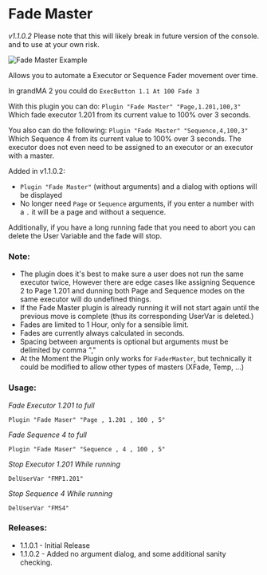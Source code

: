 # Fade Master
*v1.1.0.2*
Please note that this will likely break in future version of the console. and to use at your own risk.

![Fade Master Example](../../../../../Images/FadeMaster.gif)

Allows you to automate a Executor or Sequence Fader movement over time.

In grandMA 2 you could do `ExecButton 1.1 At 100 Fade 3`

With this plugin you can do:
`Plugin "Fade Master" "Page,1.201,100,3"` Which fade executor 1.201 from its current value to 100% over 3 seconds.

You also can do the following:
`Plugin "Fade Master" "Sequence,4,100,3"` Which Sequence 4 from its current value to 100% over 3 seconds. The executor does not even need to be assigned to an executor or an executor with a master.

Added in v1.1.0.2:
* `Plugin "Fade Master"` (without arguments) and a dialog with options will be displayed
* No longer need `Page` or `Sequence` arguments, if you enter a number with a `.` it will be a page and without a sequence.


Additionally, if you have a long running fade that you need to abort you can delete the User Variable and the fade will stop.

### Note:

* The plugin does it's best to make sure a user does not run the same executor twice, However there are edge cases like assigning Sequence 2 to Page 1.201 and dunning both Page and Sequence modes on the same executor will do undefined things.
* If the Fade Master plugin is already running it will not start again until the previous move is complete (thus its corresponding UserVar is deleted.)
* Fades are limited to 1 Hour, only for a sensible limit.
* Fades are currently always calculated in seconds.
* Spacing between arguments is optional but arguments must be delimited by comma ","
* At the Moment the Plugin only works for `FaderMaster`, but technically it could be modified to allow other types of masters (XFade, Temp, ...)

### Usage:

*Fade Executor 1.201 to full*

`Plugin "Fade Maser" "Page , 1.201 , 100 , 5"`

*Fade Sequence 4 to full*

`Plugin "Fade Maser" "Sequence , 4 , 100 , 5"`

*Stop Executor 1.201 While running*

`DelUserVar "FMP1.201"`

*Stop Sequence 4 While running*

`DelUserVar "FMS4"`

### Releases:
- 1.1.0.1 - Initial Release
- 1.1.0.2 - Added no argument dialog, and some additional sanity checking.
